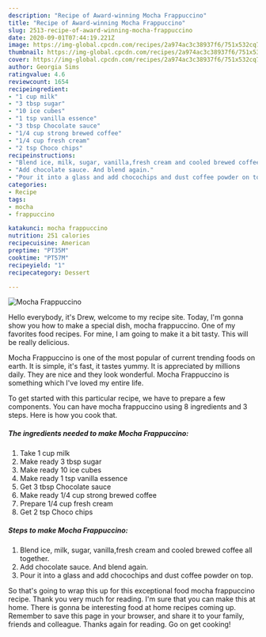 ```yaml
---
description: "Recipe of Award-winning Mocha Frappuccino"
title: "Recipe of Award-winning Mocha Frappuccino"
slug: 2513-recipe-of-award-winning-mocha-frappuccino
date: 2020-09-01T07:44:19.221Z
image: https://img-global.cpcdn.com/recipes/2a974ac3c38937f6/751x532cq70/mocha-frappuccino-recipe-main-photo.jpg
thumbnail: https://img-global.cpcdn.com/recipes/2a974ac3c38937f6/751x532cq70/mocha-frappuccino-recipe-main-photo.jpg
cover: https://img-global.cpcdn.com/recipes/2a974ac3c38937f6/751x532cq70/mocha-frappuccino-recipe-main-photo.jpg
author: Georgia Sims
ratingvalue: 4.6
reviewcount: 1654
recipeingredient:
- "1 cup milk"
- "3 tbsp sugar"
- "10 ice cubes"
- "1 tsp vanilla essence"
- "3 tbsp Chocolate sauce"
- "1/4 cup strong brewed coffee"
- "1/4 cup fresh cream"
- "2 tsp Choco chips"
recipeinstructions:
- "Blend ice, milk, sugar, vanilla,fresh cream and cooled brewed coffee all together."
- "Add chocolate sauce. And blend again."
- "Pour it into a glass and add chocochips and dust coffee powder on top."
categories:
- Recipe
tags:
- mocha
- frappuccino

katakunci: mocha frappuccino 
nutrition: 251 calories
recipecuisine: American
preptime: "PT35M"
cooktime: "PT57M"
recipeyield: "1"
recipecategory: Dessert

---
```



![Mocha Frappuccino](https://img-global.cpcdn.com/recipes/2a974ac3c38937f6/751x532cq70/mocha-frappuccino-recipe-main-photo.jpg)

Hello everybody, it's Drew, welcome to my recipe site. Today, I'm gonna show you how to make a special dish, mocha frappuccino. One of my favorites food recipes. For mine, I am going to make it a bit tasty. This will be really delicious.

Mocha Frappuccino is one of the most popular of current trending foods on earth. It is simple, it's fast, it tastes yummy. It is appreciated by millions daily. They are nice and they look wonderful. Mocha Frappuccino is something which I've loved my entire life.




To get started with this particular recipe, we have to prepare a few components. You can have mocha frappuccino using 8 ingredients and 3 steps. Here is how you cook that.

<!--inarticleads1-->

##### The ingredients needed to make Mocha Frappuccino:

1. Take 1 cup milk
1. Make ready 3 tbsp sugar
1. Make ready 10 ice cubes
1. Make ready 1 tsp vanilla essence
1. Get 3 tbsp Chocolate sauce
1. Make ready 1/4 cup strong brewed coffee
1. Prepare 1/4 cup fresh cream
1. Get 2 tsp Choco chips




<!--inarticleads2-->

##### Steps to make Mocha Frappuccino:

1. Blend ice, milk, sugar, vanilla,fresh cream and cooled brewed coffee all together.
1. Add chocolate sauce. And blend again.
1. Pour it into a glass and add chocochips and dust coffee powder on top.




So that's going to wrap this up for this exceptional food mocha frappuccino recipe. Thank you very much for reading. I'm sure that you can make this at home. There is gonna be interesting food at home recipes coming up. Remember to save this page in your browser, and share it to your family, friends and colleague. Thanks again for reading. Go on get cooking!
